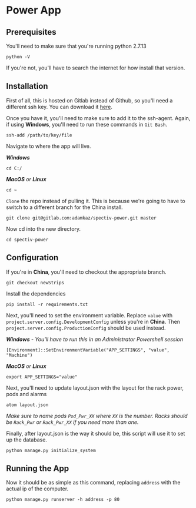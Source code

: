 # Power App

## Prerequisites
You'll need to make sure that you're running python 2.7.13
```
python -V
```
If you're not, you'll have to search the internet for how install that version.

## Installation
First of all, this is hosted on Gitlab instead of Github, so you'll need a different ssh key. You can download it [here](https://drive.google.com/a/sparrowav.com/file/d/0B_MvBkpX7P0mU0U2NGJYT3c3ZTg/view?usp=sharing).

Once you have it, you'll need to make sure to add it to the ssh-agent. Again, if using **Windows**, you'll need to run these commands in `Git Bash`.
```
ssh-add /path/to/key/file
```

Navigate to where the app will live.

**_Windows_**
```
cd C:/
```
_**MacOS** or **Linux**_
```
cd ~
```

`Clone` the repo instead of pulling it. This is because we're going to have to switch to a different branch for the China install.
```
git clone git@gitlab.com:adamkaz/spectiv-power.git master
```

Now cd into the new directory.
```
cd spectiv-power
```


## Configuration

If you're in **China**, you'll need to checkout the appropriate branch.
```
git checkout newStrips
```

Install the dependencies
```
pip install -r requirements.txt
```

Next, you'll need to set the environment variable. Replace `value` with `project.server.config.DevelopmentConfig` unless you're in **China**. Then `project.server.config.ProductionConfig` should be used instead.

_**Windows** - You'll have to run this in an Administrator Powershell session_
```
[Environment]::SetEnvironmentVariable("APP_SETTINGS", "value", "Machine")
```

_**MacOS** or **Linux**_
```
export APP_SETTINGS="value"
```

Next, you'll need to update layout.json with the layout for the rack power, pods and alarms
```
atom layout.json
```
*Make sure to name pods `Pod_Pwr_XX` where `XX` is the number. Racks should be `Rack_Pwr` or `Rack_Pwr_XX` if you need more than one.*

Finally, after layout.json is the way it should be, this script will use it to set up the database.
```
python manage.py initialize_system
```

## Running the App
Now it should be as simple as this command, replacing `address` with the actual ip of the computer.
```
python manage.py runserver -h address -p 80
```
